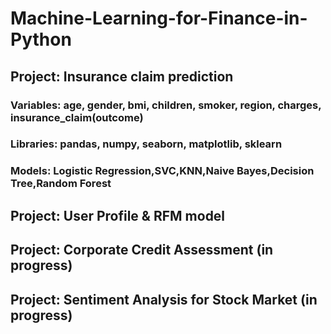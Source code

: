# Machine-Learning-for-Finance-in-Python
## Project: Insurance claim prediction 
  ### Variables: age, gender, bmi, children, smoker, region, charges, insurance_claim(outcome) 
  ### Libraries: pandas, numpy, seaborn, matplotlib, sklearn
  ### Models: Logistic Regression,SVC,KNN,Naive Bayes,Decision Tree,Random Forest 
  
## Project: User Profile & RFM model 

## Project: Corporate Credit Assessment (in progress) 

## Project: Sentiment Analysis for Stock Market (in progress) 
